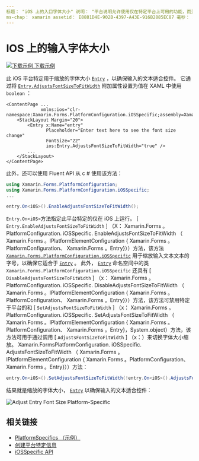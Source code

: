 ```yaml
---
标题： "iOS 上的入口字体大小" 说明： "平台说明允许使用仅在特定平台上可用的功能，而无需实现自定义呈现器或效果。 本文介绍如何使用特定于 iOS 平台的来缩放条目的字体大小。
ms-chap： xamarin assetid： E8881D4E-902B-4397-A43E-916B2885EC87 毫秒： xamarin 窗体作者： davidbritch 毫秒. 作者： dabritch 毫秒。日期：10/24/2018 非 loc： [ Xamarin.Forms ， Xamarin.Essentials ]
---
```


# <a name="entry-font-size-on-ios"></a>IOS 上的输入字体大小

[![下载示例](~/media/shared/download.png) 下载示例](https://docs.microsoft.com/samples/xamarin/xamarin-forms-samples/userinterface-platformspecifics)

此 iOS 平台特定用于缩放的字体大小 [`Entry`](xref:Xamarin.Forms.Entry) ，以确保输入的文本适合控件。 它通过将 [`Entry.AdjustsFontSizeToFitWidth`](xref:Xamarin.Forms.PlatformConfiguration.iOSSpecific.Entry.AdjustsFontSizeToFitWidthProperty) 附加属性设置为值在 XAML 中使用 `boolean` ：

```xaml
<ContentPage ...
             xmlns:ios="clr-namespace:Xamarin.Forms.PlatformConfiguration.iOSSpecific;assembly=Xamarin.Forms.Core"
    <StackLayout Margin="20">
        <Entry x:Name="entry"
               Placeholder="Enter text here to see the font size change"
               FontSize="22"
               ios:Entry.AdjustsFontSizeToFitWidth="true" />
        ...
    </StackLayout>
</ContentPage>
```

此外，还可以使用 Fluent API 从 c # 使用该方法：

```csharp
using Xamarin.Forms.PlatformConfiguration;
using Xamarin.Forms.PlatformConfiguration.iOSSpecific;
...

entry.On<iOS>().EnableAdjustsFontSizeToFitWidth();
```

`Entry.On<iOS>`方法指定此平台特定的仅在 iOS 上运行。 [ `Entry.EnableAdjustsFontSizeToFitWidth` ] （X： Xamarin.Forms 。PlatformConfiguration. iOSSpecific. EnableAdjustsFontSizeToFitWidth （ Xamarin.Forms 。IPlatformElementConfiguration { Xamarin.Forms 。PlatformConfiguration、 Xamarin.Forms 。Entry}））方法，该方法 [`Xamarin.Forms.PlatformConfiguration.iOSSpecific`](xref:Xamarin.Forms.PlatformConfiguration.iOSSpecific) 用于缩放输入文本文本的字号，以确保它适合于 [`Entry`](xref:Xamarin.Forms.Entry) 。 此外， [`Entry`](xref:Xamarin.Forms.PlatformConfiguration.iOSSpecific.Entry) 命名空间中的类 `Xamarin.Forms.PlatformConfiguration.iOSSpecific` 还具有 [ `DisableAdjustsFontSizeToFitWidth` ] （x： Xamarin.Forms 。PlatformConfiguration. iOSSpecific. DisableAdjustsFontSizeToFitWidth （ Xamarin.Forms 。IPlatformElementConfiguration { Xamarin.Forms 。PlatformConfiguration、 Xamarin.Forms 。Entry}））方法，该方法可禁用特定于平台的和 [ `SetAdjustsFontSizeToFitWidth` ] （x： Xamarin.Forms 。PlatformConfiguration. iOSSpecific. SetAdjustsFontSizeToFitWidth （ Xamarin.Forms 。IPlatformElementConfiguration { Xamarin.Forms 。PlatformConfiguration、 Xamarin.Forms 。Entry}，System.object）方法，该方法可用于通过调用 [ `AdjustsFontSizeToFitWidth` ] （x：）来切换字体大小缩放。 Xamarin.FormsPlatformConfiguration. iOSSpecific. AdjustsFontSizeToFitWidth （ Xamarin.Forms 。IPlatformElementConfiguration { Xamarin.Forms 。PlatformConfiguration、 Xamarin.Forms 。Entry}））方法：

```csharp
entry.On<iOS>().SetAdjustsFontSizeToFitWidth(!entry.On<iOS>().AdjustsFontSizeToFitWidth());
```

结果就是缩放的字体大小， [`Entry`](xref:Xamarin.Forms.Entry) 以确保输入的文本适合控件：

![](entry-font-size-images/entry-font-size.png "Adjust Entry Font Size Platform-Specific")

## <a name="related-links"></a>相关链接

- [PlatformSpecifics （示例）](https://docs.microsoft.com/samples/xamarin/xamarin-forms-samples/userinterface-platformspecifics)
- [创建平台特定信息](~/xamarin-forms/platform/platform-specifics/index.md#creating-platform-specifics)
- [iOSSpecific API](xref:Xamarin.Forms.PlatformConfiguration.iOSSpecific)
